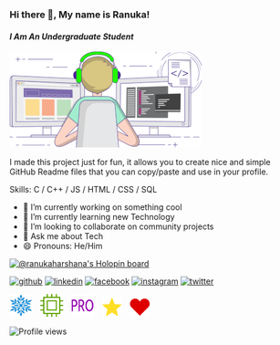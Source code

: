 ### Hi there 👋, My name is **Ranuka**!
#### *I Am An Undergraduate Student*
![*I Am An Undergraduate Student*](https://raw.githubusercontent.com/RanukaHarshana/RanukaHarshana/main/1.gif)

I made this project just for fun, it allows you to create nice and simple GitHub Readme files that you can copy/paste and use in your profile.

Skills: C / C++ / JS / HTML / CSS / SQL

- 🔭 I’m currently working on something cool  
- 🌱 I’m currently learning new Technology 
- 👯 I’m looking to collaborate on community projects 
- 💬 Ask me about Tech 
- 😄 Pronouns: He/Him 


[![@ranukaharshana's Holopin board](https://holopin.io/api/user/board?user=ranukaharshana)](https://holopin.io/@ranukaharshana)

[<img src='https://cdn.jsdelivr.net/npm/simple-icons@3.0.1/icons/github.svg' alt='github' height='40'>](https://github.com/RanukaHarshana)  [<img src='https://cdn.jsdelivr.net/npm/simple-icons@3.0.1/icons/linkedin.svg' alt='linkedin' height='40'>](https://www.linkedin.com/in/ranuka-harshana-352476209/)  [<img src='https://cdn.jsdelivr.net/npm/simple-icons@3.0.1/icons/facebook.svg' alt='facebook' height='40'>](https://www.facebook.com/profile.php?id=100004807938156)  [<img src='https://cdn.jsdelivr.net/npm/simple-icons@3.0.1/icons/instagram.svg' alt='instagram' height='40'>](https://www.instagram.com/_dereksilva_/)  [<img src='https://cdn.jsdelivr.net/npm/simple-icons@3.0.1/icons/twitter.svg' alt='twitter' height='40'>](https://twitter.com/harshana_ranuka)  

<a href='https://archiveprogram.github.com/'><img src='https://raw.githubusercontent.com/acervenky/animated-github-badges/master/assets/acbadge.gif' width='40' height='40'></a> <a href='https://docs.github.com/en/developers'><img src='https://raw.githubusercontent.com/acervenky/animated-github-badges/master/assets/devbadge.gif' width='40' height='40'></a> <a href='https://github.com/pricing'><img src='https://raw.githubusercontent.com/acervenky/animated-github-badges/master/assets/pro.gif' width='40' height='40'></a> <a href='https://stars.github.com/'><img src='https://raw.githubusercontent.com/acervenky/animated-github-badges/master/assets/starbadge.gif' width='35' height='35'></a> <a href='https://docs.github.com/en/github/supporting-the-open-source-community-with-github-sponsors'><img src='https://raw.githubusercontent.com/acervenky/animated-github-badges/master/assets/sponsorbadge.gif' width='35' height='35'></a> 


![Profile views](https://gpvc.arturio.dev/RanukaHarshana)
